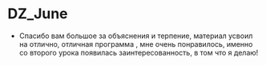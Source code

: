 # DZ_June

+ Спасибо вам большое за объяснения и терпение, материал усвоил на отлично, отличная программа , мне очень понравилось, именно со второго урока появилась заинтересованность, в том что я делаю! 
